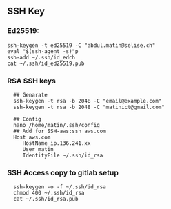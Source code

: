 

## SSH Key



### Ed25519:

    ssh-keygen -t ed25519 -C "abdul.matin@selise.ch"
    eval "$(ssh-agent -s)"p
    ssh-add ~/.ssh/id_edch
    cat ~/.ssh/id_ed25519.pub

 

### RSA SSH keys 

      ## Genarate 
      ssh-keygen -t rsa -b 2048 -C "email@example.com"
      ssh-keygen -t rsa -b 2048 -C "matinict@gmail.com" 
      
      ## Config
      nano /home/matin/.ssh/config      
      ## Add for SSH-aws:ssh aws.com
      Host aws.com
         HostName ip.136.241.xx
         User matin
         IdentityFile ~/.ssh/id_rsa
         
 ###  SSH Access copy to gitlab setup
      ssh-keygen -o -f ~/.ssh/id_rsa
      chmod 400 ~/.ssh/id_rsa
      cat ~/.ssh/id_rsa.pub

 

